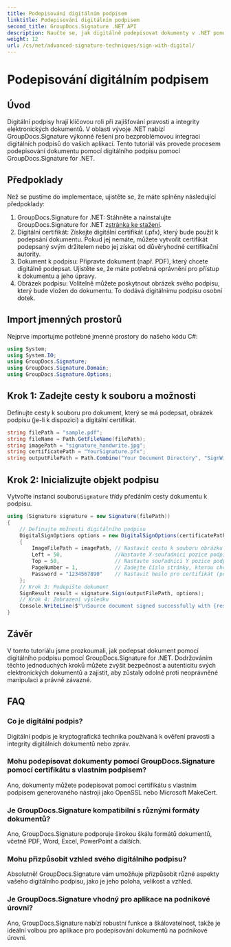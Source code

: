 ```yaml
---
title: Podepisování digitálním podpisem
linktitle: Podepisování digitálním podpisem
second_title: GroupDocs.Signature .NET API
description: Naučte se, jak digitálně podepisovat dokumenty v .NET pomocí GroupDocs.Signature. Zvyšte bezpečnost a autenticitu pomocí tohoto komplexního návodu.
weight: 12
url: /cs/net/advanced-signature-techniques/sign-with-digital/
---
```


# Podepisování digitálním podpisem

## Úvod
Digitální podpisy hrají klíčovou roli při zajišťování pravosti a integrity elektronických dokumentů. V oblasti vývoje .NET nabízí GroupDocs.Signature výkonné řešení pro bezproblémovou integraci digitálních podpisů do vašich aplikací. Tento tutoriál vás provede procesem podepisování dokumentu pomocí digitálního podpisu pomocí GroupDocs.Signature for .NET.
## Předpoklady
Než se pustíme do implementace, ujistěte se, že máte splněny následující předpoklady:
1.  GroupDocs.Signature for .NET: Stáhněte a nainstalujte GroupDocs.Signature for .NET z[stránka ke stažení](https://releases.groupdocs.com/signature/net/).
2. Digitální certifikát: Získejte digitální certifikát (.pfx), který bude použit k podepsání dokumentu. Pokud jej nemáte, můžete vytvořit certifikát podepsaný svým držitelem nebo jej získat od důvěryhodné certifikační autority.
3. Dokument k podpisu: Připravte dokument (např. PDF), který chcete digitálně podepsat. Ujistěte se, že máte potřebná oprávnění pro přístup k dokumentu a jeho úpravy.
4. Obrázek podpisu: Volitelně můžete poskytnout obrázek svého podpisu, který bude vložen do dokumentu. To dodává digitálnímu podpisu osobní dotek.

## Import jmenných prostorů
Nejprve importujme potřebné jmenné prostory do našeho kódu C#:
```csharp
using System;
using System.IO;
using GroupDocs.Signature;
using GroupDocs.Signature.Domain;
using GroupDocs.Signature.Options;
```
## Krok 1: Zadejte cesty k souboru a možnosti
Definujte cesty k souboru pro dokument, který se má podepsat, obrázek podpisu (je-li k dispozici) a digitální certifikát.
```csharp
string filePath = "sample.pdf";
string fileName = Path.GetFileName(filePath);
string imagePath = "signature_handwrite.jpg";
string certificatePath = "YourSignature.pfx";
string outputFilePath = Path.Combine("Your Document Directory", "SignWithDigital", fileName);
```
## Krok 2: Inicializujte objekt podpisu
 Vytvořte instanci souboru`Signature` třídy předáním cesty dokumentu k podpisu.
```csharp
using (Signature signature = new Signature(filePath))
{
    // Definujte možnosti digitálního podpisu
    DigitalSignOptions options = new DigitalSignOptions(certificatePath)
    {
        ImageFilePath = imagePath, // Nastavit cestu k souboru obrázku (volitelné)
        Left = 50,                 //Nastavte X-souřadnici pozice podpisu
        Top = 50,                  // Nastavte souřadnici Y pozice podpisu
        PageNumber = 1,            // Zadejte číslo stránky, kterou chcete podepsat
        Password = "1234567890"    // Nastavit heslo pro certifikát (pokud je vyžadováno)
    };
    // Krok 3: Podepište dokument
    SignResult result = signature.Sign(outputFilePath, options);
    // Krok 4: Zobrazení výsledku
    Console.WriteLine($"\nSource document signed successfully with {result.Succeeded.Count} signature(s).\nFile saved at {outputFilePath}.");
}
```

## Závěr
V tomto tutoriálu jsme prozkoumali, jak podepsat dokument pomocí digitálního podpisu pomocí GroupDocs.Signature for .NET. Dodržováním těchto jednoduchých kroků můžete zvýšit bezpečnost a autenticitu svých elektronických dokumentů a zajistit, aby zůstaly odolné proti neoprávněné manipulaci a právně závazné.
## FAQ
### Co je digitální podpis?
Digitální podpis je kryptografická technika používaná k ověření pravosti a integrity digitálních dokumentů nebo zpráv.
### Mohu podepisovat dokumenty pomocí GroupDocs.Signature pomocí certifikátu s vlastním podpisem?
Ano, dokumenty můžete podepisovat pomocí certifikátu s vlastním podpisem generovaného nástroji jako OpenSSL nebo Microsoft MakeCert.
### Je GroupDocs.Signature kompatibilní s různými formáty dokumentů?
Ano, GroupDocs.Signature podporuje širokou škálu formátů dokumentů, včetně PDF, Word, Excel, PowerPoint a dalších.
### Mohu přizpůsobit vzhled svého digitálního podpisu?
Absolutně! GroupDocs.Signature vám umožňuje přizpůsobit různé aspekty vašeho digitálního podpisu, jako je jeho poloha, velikost a vzhled.
### Je GroupDocs.Signature vhodný pro aplikace na podnikové úrovni?
Ano, GroupDocs.Signature nabízí robustní funkce a škálovatelnost, takže je ideální volbou pro aplikace pro podepisování dokumentů na podnikové úrovni.